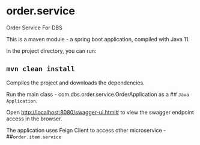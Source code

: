 # order.service
Order Service For DBS

This is a maven module - a spring boot application, compiled with Java 11.

In the project directory, you can run:

## `mvn clean install`

Compiles the project and downloads the dependencies.<br />

Run the main class - com.dbs.order.service.OrderApplication as a ## `Java Application`.

Open [http://localhost:8080/swagger-ui.html#](http://localhost:8080/swagger-ui.html#) to view the swagger endpoint access in the browser.

The application uses Feign Client to access other microservice - ##`order.item.service`
